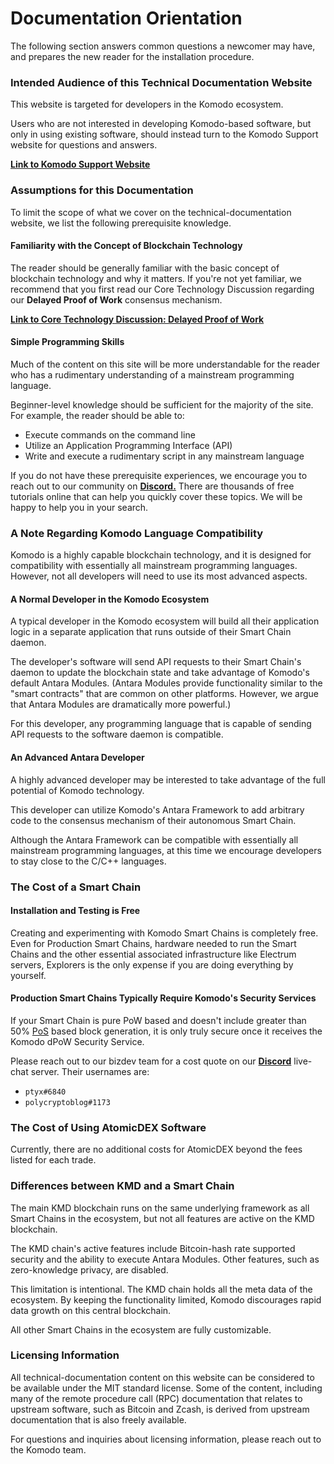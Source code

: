 # Documentation Orientation

The following section answers common questions a newcomer may have, and prepares the new reader for the installation procedure.

### Intended Audience of this Technical Documentation Website

This website is targeted for developers in the Komodo ecosystem.

Users who are not interested in developing Komodo-based software, but only in using existing software, should instead turn to the Komodo Support website for questions and answers.

[<b>Link to Komodo Support Website</b>](https://support.komodoplatform.com)

### Assumptions for this Documentation

To limit the scope of what we cover on the technical-documentation website, we list the following prerequisite knowledge. 

#### Familiarity with the Concept of Blockchain Technology

The reader should be generally familiar with the basic concept of blockchain technology and why it matters. If you're not yet familiar, we recommend that you first read our Core Technology Discussion regarding our <b>Delayed Proof of Work</b> consensus mechanism.

[<b>Link to Core Technology Discussion: Delayed Proof of Work</b>](../../../basic-docs/start-here/core-technology-discussions/delayed-proof-of-work.html)

#### Simple Programming Skills

Much of the content on this site will be more understandable for the reader who has a rudimentary understanding of a mainstream programming language. 

Beginner-level knowledge should be sufficient for the majority of the site. For example, the reader should be able to:

- Execute commands on the command line
- Utilize an Application Programming Interface (API)
- Write and execute a rudimentary script in any mainstream language

If you do not have these prerequisite experiences, we encourage you to reach out to our community on [<b>Discord.</b>](https://komodoplatform.com/discord) There are thousands of free tutorials online that can help you quickly cover these topics. We will be happy to help you in your search.

### A Note Regarding Komodo Language Compatibility 

Komodo is a highly capable blockchain technology, and it is designed for compatibility with essentially all mainstream programming languages. However, not all developers will need to use its most advanced aspects.

#### A Normal Developer in the Komodo Ecosystem

A typical developer in the Komodo ecosystem will build all their application logic in a separate application that runs outside of their Smart Chain daemon. 

The developer's software will send API requests to their Smart Chain's daemon to update the blockchain state and take advantage of Komodo's default Antara Modules. (Antara Modules provide functionality similar to the "smart contracts" that are common on other platforms. However, we argue that Antara Modules are dramatically more powerful.) 

For this developer, any programming language that is capable of sending API requests to the software daemon is compatible.

#### An Advanced Antara Developer

A highly advanced developer may be interested to take advantage of the full potential of Komodo technology. 

This developer can utilize Komodo's Antara Framework to add arbitrary code to the consensus mechanism of their autonomous Smart Chain.

Although the Antara Framework can be compatible with essentially all mainstream programming languages, at this time we encourage developers to stay close to the C/C++ languages. 

### The Cost of a Smart Chain

#### Installation and Testing is Free

Creating and experimenting with Komodo Smart Chains is completely free. Even for Production Smart Chains, hardware needed to run the Smart Chains and the other essential associated infrastructure like Electrum servers, Explorers is the only expense if you are doing everything by yourself.

#### Production Smart Chains Typically Require Komodo's Security Services

If your Smart Chain is pure PoW based and doesn't include greater than 50% [PoS](../../../../antara/antara-setup/antara-customizations.html#ac-staked) based block generation, it is only truly secure once it receives the Komodo dPoW Security Service.

Please reach out to our bizdev team for a cost quote on our [<b>Discord</b>](https://komodoplatform.com/discord) live-chat server. Their usernames are:

- `ptyx#6840`
- `polycryptoblog#1173`

### The Cost of Using AtomicDEX Software

Currently, there are no additional costs for AtomicDEX beyond the fees listed for each trade. 

### Differences between KMD and a Smart Chain

The main KMD blockchain runs on the same underlying framework as all Smart Chains in the ecosystem, but not all features are active on the KMD blockchain.

The KMD chain's active features include Bitcoin-hash rate supported security and the ability to execute Antara Modules. Other features, such as zero-knowledge privacy, are disabled.

This limitation is intentional. The KMD chain holds all the meta data of the ecosystem. By keeping the functionality limited, Komodo discourages rapid data growth on this central blockchain.

All other Smart Chains in the ecosystem are fully customizable. 

### Licensing Information

All technical-documentation content on this website can be considered to be available under the MIT standard license. Some of the content, including many of the remote procedure call (RPC) documentation that relates to upstream software, such as Bitcoin and Zcash, is derived from upstream documentation that is also freely available. 

For questions and inquiries about licensing information, please reach out to the Komodo team.
